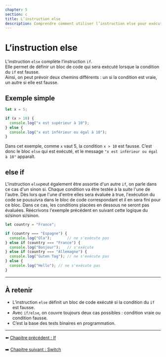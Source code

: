 ```yaml
---
chapter: 5
section: c
title: L’instruction else
description: Comprendre comment utiliser l’instruction else pour exécuter une alternative lorsqu’une condition n’est pas remplie.
---
```


# L’instruction else

L’instruction `else` complète l’instruction `if`.  
Elle permet de définir un bloc de code qui sera exécuté lorsque la condition du `if` est fausse.  
Ainsi, on peut prévoir deux chemins différents : un si la condition est vraie, un autre si elle est fausse.


## Exemple simple

```javascript
let x = 5;

if (x > 10) {
  console.log("x est supérieur à 10");
} else {
  console.log("x est inférieur ou égal à 10");
}
```

Dans cet exemple, comme `x` vaut 5, la condition `x > 10` est fausse.
C’est donc le bloc `else` qui est exécuté, et le message `"x est inférieur ou égal à 10"` apparaît.


## else if
L'instruction `else`peut également être assortie d'un autre `if`, on parle dans ce cas d'un sinon si. Chaque condition va être testée à la suite l'une de l'autre. Dès lors que l'une d'entre elles sera évaluée à true, l'exécution du code se pousuivra dans le bloc de code correspondant et il en sera fini pour ce bloc. Dans ce cas, les conditions placées en dessous ne seront pas évaluées. Réécrivons l'exemple précédent en suivant cette logique du si/sinon si/sinon.

```javascript
let country = "France";

if (country === "Espagne") {
  console.log("Ola");       // ne s'exécute pas
} else if (country === "France") {
  console.log("Bonjour");   // s'exécute
} else if (country === "Allemagne") {
  console.log("Guten Tag"); // ne s'exécute pas
} else {
  console.log("Hello"); // ne s'exécute pas
}
```


---

## À retenir

* L’instruction `else` définit un bloc de code exécuté si la condition du `if` est fausse.
* Avec `if/else`, on couvre toujours deux cas possibles : condition vraie ou condition fausse.
* C’est la base des tests binaires en programmation.

---

⬅️ [Chapitre précédent : If](./b_if.md)

➡️ [Chapitre suivant : Switch](./d_switch.md)
